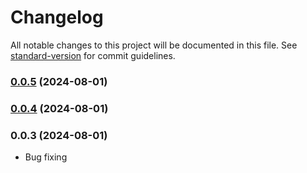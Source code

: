 # Changelog

All notable changes to this project will be documented in this file. See [standard-version](https://github.com/conventional-changelog/standard-version) for commit guidelines.

### [0.0.5](https://github.com/navsqi/aes-256-cbc-encryption/compare/v0.0.4...v0.0.5) (2024-08-01)

### [0.0.4](https://github.com/navsqi/aes-256-cbc-encryption/compare/v0.0.3...v0.0.4) (2024-08-01)

### 0.0.3 (2024-08-01)

- Bug fixing
